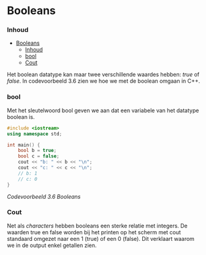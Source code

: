 # Booleans [](title-id)

### Inhoud[](toc-id)
- [Booleans ](#booleans-)
    - [Inhoud](#inhoud)
    - [bool](#bool)
    - [Cout](#cout)


Het boolean datatype kan maar twee verschillende waardes hebben: *true* of *false*. 
In codevoorbeeld 3.6 zien we hoe we met de boolean omgaan in C++.

### bool
Met het sleutelwoord bool geven we aan dat een variabele van het datatype boolean is.

```c++
#include <iostream>
using namespace std;

int main() {
    bool b = true;
    bool c = false;
    cout << "b: " << b << "\n";
    cout << "c: " << c << "\n";
    // b: 1
    // c: 0
}
```
*Codevoorbeeld 3.6 Booleans*

### Cout
Net als *characters* hebben booleans een sterke relatie met integers. De waarden true en
false worden bij het printen op het scherm met cout standaard omgezet naar een 1 (true) of
een 0 (false). Dit verklaart waarom we in de output enkel getallen zien.
